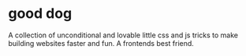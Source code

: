 # good dog

A collection of unconditional and lovable little css and js tricks to make building websites faster and fun. A frontends best friend.

